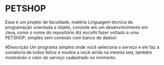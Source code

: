 # PETSHOP
Esse é um projeto de faculdade, matéria Linguagem técnica de programação orientada a objeto, consiste em um desenvolvimento em Java, como o nome do repositório diz escolhi fazer voltado a uma PETSHOP, simples sem conexão com banco de dados!

#Descrição
Um programa simples onde você seleciona o serviço e ele faz a somatoria de todos feitos e mostra a você ainda na mesma tela, também mostrando o valor do serviço cadastrado no momento.
